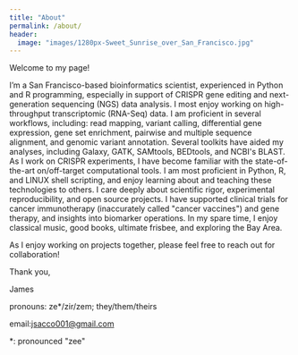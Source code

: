 ```yaml
---
title: "About"
permalink: /about/
header:
  image: "images/1280px-Sweet_Sunrise_over_San_Francisco.jpg"
---
```

Welcome to my page!

I’m a San Francisco-based bioinformatics scientist, experienced in Python and R programming, especially in support of CRISPR gene editing and next-generation sequencing (NGS) data analysis. I most enjoy working on high-throughput transcriptomic (RNA-Seq) data. I am proficient in several workflows, including: read mapping, variant calling, differential gene expression, gene set enrichment, pairwise and multiple sequence alignment, and genomic variant annotation. Several toolkits have aided my analyses, including Galaxy, GATK, SAMtools, BEDtools, and NCBI's BLAST. As I work on CRISPR experiments, I have become familiar with the state-of-the-art on/off-target computational tools. I am most proficient in Python, R, and LINUX shell scripting, and enjoy learning about and teaching these technologies to others. I care deeply about scientific rigor, experimental reproducibility, and open source projects. I have supported clinical trials for cancer immunotherapy (inaccurately called "cancer vaccines") and gene therapy, and insights into biomarker operations. In my spare time, I enjoy classical music, good books, ultimate frisbee, and exploring the Bay Area.

As I enjoy working on projects together, please feel free to reach out for collaboration! 

Thank you,

James

pronouns: ze*/zir/zem; they/them/theirs 

email:jsacco001@gmail.com

\*: pronounced "zee"



